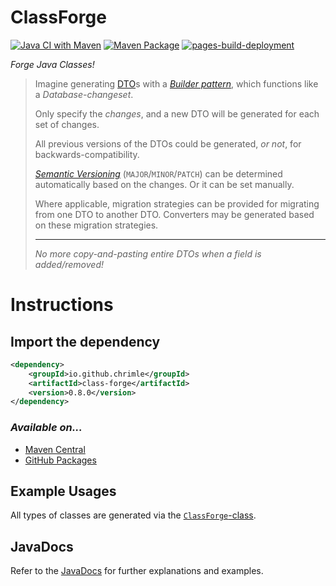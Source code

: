 # ClassForge

[![Java CI with Maven](https://github.com/Chrimle/ClassForge/actions/workflows/maven.yml/badge.svg)](https://github.com/Chrimle/ClassForge/actions/workflows/maven.yml)
[![Maven Package](https://github.com/Chrimle/ClassForge/actions/workflows/maven-publish.yml/badge.svg)](https://github.com/Chrimle/ClassForge/actions/workflows/maven-publish.yml)
[![pages-build-deployment](https://github.com/Chrimle/ClassForge/actions/workflows/pages/pages-build-deployment/badge.svg)](https://github.com/Chrimle/ClassForge/actions/workflows/pages/pages-build-deployment)

*Forge Java Classes!*

> Imagine generating [DTO](https://en.wikipedia.org/wiki/Data_transfer_object)s with a *[Builder pattern](https://en.wikipedia.org/wiki/Builder_pattern)*, which functions like a *Database-changeset*.
>
> Only specify the *changes*, and a new DTO will be generated for each set of changes.
> 
> All previous versions of the DTOs could be generated, *or not*, for backwards-compatibility.
> 
> *[Semantic Versioning](https://semver.org/)* (`MAJOR`/`MINOR`/`PATCH`) can be determined automatically based on the changes.
> Or it can be set manually.
> 
> Where applicable, migration strategies can be provided for migrating from one DTO to another DTO.
> Converters may be generated based on these migration strategies.
> 
> ---
> *No more copy-and-pasting entire DTOs when a field is added/removed!*

# Instructions

## Import the dependency

```xml
<dependency>
    <groupId>io.github.chrimle</groupId>
    <artifactId>class-forge</artifactId>
    <version>0.8.0</version>
</dependency>
```
### *Available on...*
- [Maven Central](https://central.sonatype.com/artifact/io.github.chrimle/class-forge)
- [GitHub Packages](https://github.com/Chrimle/ClassForge/packages/)

## Example Usages

All types of classes are generated via the [`ClassForge`-class](src/main/java/io/github/chrimle/classforge/ClassForge.java).

## JavaDocs
Refer to the [JavaDocs](https://javadoc.io/doc/io.github.chrimle/class-forge/latest/index.html) for further explanations and examples.


